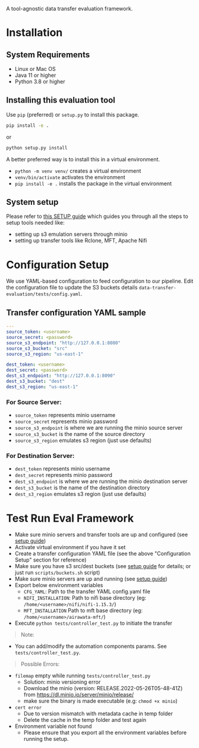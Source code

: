 A tool-agnostic data transfer evaluation framework.

# Installation

## System Requirements
* Linux or Mac OS
* Java 11 or higher
* Python 3.8 or higher

## Installing this evaluation tool

Use `pip` (preferred) or `setup.py` to install this package.

```bash
pip install -e .
```

or

```bash
python setup.py install
```

A better preferred way is to install this in a virtual environment.
- `python -m venv venv/` creates a virtual environment
- `venv/bin/activate` activates the environment
- `pip install -e .` installs the package in the virtual environment

## System setup
Please refer to [this SETUP guide](SETUP.md) which guides you through all the steps to setup tools needed like:
- setting up s3 emulation servers through minio
- setting up transfer tools like Rclone, MFT, Apache Nifi

# Configuration Setup
We use YAML-based configuration to feed configuration to our pipeline.
Edit the configuration file to update the S3 buckets details `data-transfer-evaluation/tests/config.yaml`.

## Transfer configuration YAML sample

```YAML
---
source_token: <username>
source_secret: <password>
source_s3_endpoint: "http://127.0.0.1:8080"
source_s3_bucket: "src"
source_s3_region: "us-east-1"

dest_token: <username>
dest_secret: <password>
dest_s3_endpoint: "http://127.0.0.1:8090"
dest_s3_bucket: "dest"
dest_s3_region: "us-east-1"
```

### For Source Server:
* `source_token` represents minio username
* `source_secret` represents minio password
* `source_s3_endpoint` is where we are running the minio source server
* `source_s3_bucket` is the name of the source directory
* `source_s3_region` emulates s3 region (just use defaults)

### For Destination Server:
* `dest_token` represents minio username
* `dest_secret` represents minio password
* `dest_s3_endpoint` is where we are running the minio destination server
* `dest_s3_bucket` is the name of the destination directory
* `dest_s3_region` emulates s3 region (just use defaults)

# Test Run Eval Framework

* Make sure minio servers and transfer tools are up and configured (see [setup guide](SETUP.md))
* Activate virtual environment if you have it set
* Create a transfer configuration YAML file (see the above "Configuration Setup" section for reference)
* Make sure you have s3 src/dest buckets (see [setup guide](SETUP.md) for details; or just run `scripts/buckets.sh` script)
* Make sure minio servers are up and running (see [setup guide](SETUP.md))
* Export below environment variables
    - `CFG_YAML`: Path to the transfer YAML config.yaml file
    - `NIFI_INSTALLATION`: Path to nifi base directory (eg: `/home/<username>/nifi/nifi-1.15.3/`)
    - `MFT_INSTALLATION` Path to mft base directory (eg: `/home/<username>/airawata-mft/`)
* Execute ```python tests/controller_test.py``` to initiate the transfer

> Note: 
* You can add/modify the automation components params. See `tests/controller_test.py`.

> Possible Errors:

* `filemap` empty while running `tests/controller_test.py`
    - Solution: minio versioning error
    - Download the minio (version: RELEASE.2022-05-26T05-48-41Z) from https://dl.minio.io/server/minio/release/
    - make sure the binary is made executable (e.g: `chmod +x minio`)
* `cert error`
    - Due to version mismatch with metadata cache in temp folder
    - Delete the cache in the temp folder and test again
* Environment variable not found
    - Please ensure that you export all the environment variables before running the setup.
    
